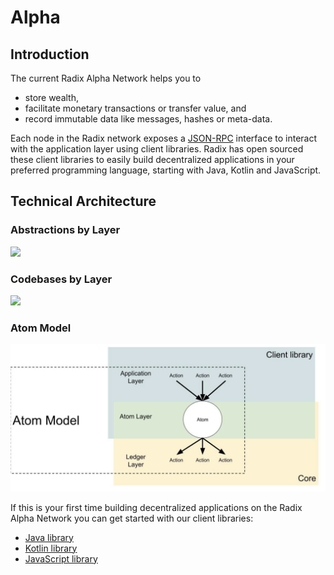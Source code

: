 # Alpha

## Introduction

The current Radix Alpha Network helps you to

* store wealth, 
* facilitate monetary transactions or transfer value, and
* record immutable data like messages, hashes or meta-data.  

Each node in the Radix network exposes a [JSON-RPC](https://www.radixdlt.com/post/json-rpc-vs-rest) interface to interact with the application layer using client libraries. Radix has open sourced these client libraries to easily build decentralized applications in your preferred programming language, starting with Java, Kotlin and JavaScript.

## Technical Architecture

### Abstractions by Layer

![](https://blobscdn.gitbook.com/v0/b/gitbook-28427.appspot.com/o/assets%2F-LMPbV3hGbTEzGtYlH-m%2F-LPGsS5rY6eVwbpSjY6V%2F-LPDMXdaLgpOLS-0OoNx%2FRadix%20Tech%20Stack%20%281%29.png?alt=media&token=d8421af8-b01b-4758-a25f-b7ccf7829c61)

### Codebases by Layer

![](https://blobscdn.gitbook.com/v0/b/gitbook-28427.appspot.com/o/assets%2F-LMPbV3hGbTEzGtYlH-m%2F-LPGsS5rY6eVwbpSjY6V%2F-LPDMfMCJNNrQLIW1g9T%2FRadix%20Tech%20Stack%20Codebases.jpg?alt=media&token=0d9d9c13-9086-45d8-a053-6583568a006b)

### Atom Model

![](../.gitbook/assets/screen-shot-2018-10-26-at-6.43.02-pm.png)

If this is your first time building decentralized applications on the Radix Alpha Network you can get started with our client libraries:

* [Java library](java-client-library-guide/)
* [Kotlin library](kotlin-client-library-guide/)
* [JavaScript library](javascript-client-library-guide/quick-start.md) 



